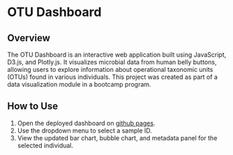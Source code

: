 # OTU Dashboard
## Overview
The OTU Dashboard is an interactive web application built using JavaScript, D3.js, and Plotly.js. It visualizes microbial data from human belly buttons, allowing users to explore information about operational taxonomic units (OTUs) found in various individuals. This project was created as part of a data visualization module in a bootcamp program.

## How to Use
1. Open the deployed dashboard on [github pages](). 
2. Use the dropdown menu to select a sample ID.
3. View the updated bar chart, bubble chart, and metadata panel for the selected individual. 